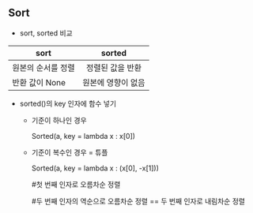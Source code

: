 ## Sort

* sort, sorted 비교

| sort               |       sorted       |
| ------------------ | :----------------: |
| 원본의 순서를 정렬 |  정렬된 값을 반환  |
| 반환 값이 None     | 원본에 영향이 없음 |

* sorted()의 key 인자에 함수 넣기

  * 기준이 하나인 경우

    Sorted(a, key = lambda x : x[0])

  * 기준이 복수인 경우 = 튜플

    Sorted(a, key = lambda x : (x[0], -x[1]))

    #첫 번째 인자로 오름차순 정렬

    #두 번째 인자의 역순으로 오름차순 정렬 == 두 번째 인자로 내림차순 정렬